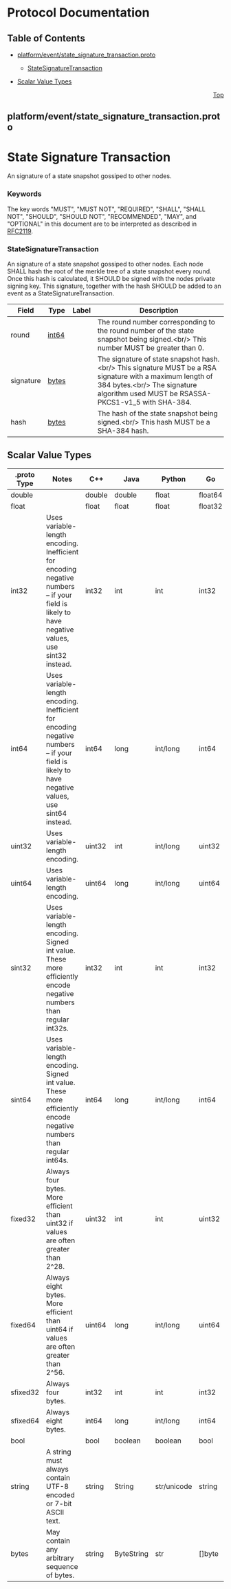 # Protocol Documentation
<a name="top"></a>

## Table of Contents

- [platform/event/state_signature_transaction.proto](#platform_event_state_signature_transaction-proto)
    - [StateSignatureTransaction](#com-hedera-hapi-platform-event-StateSignatureTransaction)
  
- [Scalar Value Types](#scalar-value-types)



<a name="platform_event_state_signature_transaction-proto"></a>
<p align="right"><a href="#top">Top</a></p>

## platform/event/state_signature_transaction.proto
# State Signature Transaction
An signature of a state snapshot gossiped to other nodes.

### Keywords
The key words &#34;MUST&#34;, &#34;MUST NOT&#34;, &#34;REQUIRED&#34;, &#34;SHALL&#34;, &#34;SHALL NOT&#34;,
&#34;SHOULD&#34;, &#34;SHOULD NOT&#34;, &#34;RECOMMENDED&#34;, &#34;MAY&#34;, and &#34;OPTIONAL&#34; in this
document are to be interpreted as described in [RFC2119](https://www.ietf.org/rfc/rfc2119).


<a name="com-hedera-hapi-platform-event-StateSignatureTransaction"></a>

### StateSignatureTransaction
An signature of a state snapshot gossiped to other nodes.
Each node SHALL hash the root of the merkle tree of a state snapshot every
round. Once this hash is calculated, it SHOULD be signed with the nodes
private signing key. This signature, together with the hash SHOULD be added
to an event as a StateSignatureTransaction.


| Field | Type | Label | Description |
| ----- | ---- | ----- | ----------- |
| round | [int64](#int64) |  | The round number corresponding to the round number of the state snapshot being signed.&lt;br/&gt; This number MUST be greater than 0. |
| signature | [bytes](#bytes) |  | The signature of state snapshot hash.&lt;br/&gt; This signature MUST be a RSA signature with a maximum length of 384 bytes.&lt;br/&gt; The signature algorithm used MUST be RSASSA-PKCS1-v1_5 with SHA-384. |
| hash | [bytes](#bytes) |  | The hash of the state snapshot being signed.&lt;br/&gt; This hash MUST be a SHA-384 hash. |





 

 

 

 



## Scalar Value Types

| .proto Type | Notes | C++ | Java | Python | Go | C# | PHP | Ruby |
| ----------- | ----- | --- | ---- | ------ | -- | -- | --- | ---- |
| <a name="double" /> double |  | double | double | float | float64 | double | float | Float |
| <a name="float" /> float |  | float | float | float | float32 | float | float | Float |
| <a name="int32" /> int32 | Uses variable-length encoding. Inefficient for encoding negative numbers – if your field is likely to have negative values, use sint32 instead. | int32 | int | int | int32 | int | integer | Bignum or Fixnum (as required) |
| <a name="int64" /> int64 | Uses variable-length encoding. Inefficient for encoding negative numbers – if your field is likely to have negative values, use sint64 instead. | int64 | long | int/long | int64 | long | integer/string | Bignum |
| <a name="uint32" /> uint32 | Uses variable-length encoding. | uint32 | int | int/long | uint32 | uint | integer | Bignum or Fixnum (as required) |
| <a name="uint64" /> uint64 | Uses variable-length encoding. | uint64 | long | int/long | uint64 | ulong | integer/string | Bignum or Fixnum (as required) |
| <a name="sint32" /> sint32 | Uses variable-length encoding. Signed int value. These more efficiently encode negative numbers than regular int32s. | int32 | int | int | int32 | int | integer | Bignum or Fixnum (as required) |
| <a name="sint64" /> sint64 | Uses variable-length encoding. Signed int value. These more efficiently encode negative numbers than regular int64s. | int64 | long | int/long | int64 | long | integer/string | Bignum |
| <a name="fixed32" /> fixed32 | Always four bytes. More efficient than uint32 if values are often greater than 2^28. | uint32 | int | int | uint32 | uint | integer | Bignum or Fixnum (as required) |
| <a name="fixed64" /> fixed64 | Always eight bytes. More efficient than uint64 if values are often greater than 2^56. | uint64 | long | int/long | uint64 | ulong | integer/string | Bignum |
| <a name="sfixed32" /> sfixed32 | Always four bytes. | int32 | int | int | int32 | int | integer | Bignum or Fixnum (as required) |
| <a name="sfixed64" /> sfixed64 | Always eight bytes. | int64 | long | int/long | int64 | long | integer/string | Bignum |
| <a name="bool" /> bool |  | bool | boolean | boolean | bool | bool | boolean | TrueClass/FalseClass |
| <a name="string" /> string | A string must always contain UTF-8 encoded or 7-bit ASCII text. | string | String | str/unicode | string | string | string | String (UTF-8) |
| <a name="bytes" /> bytes | May contain any arbitrary sequence of bytes. | string | ByteString | str | []byte | ByteString | string | String (ASCII-8BIT) |


